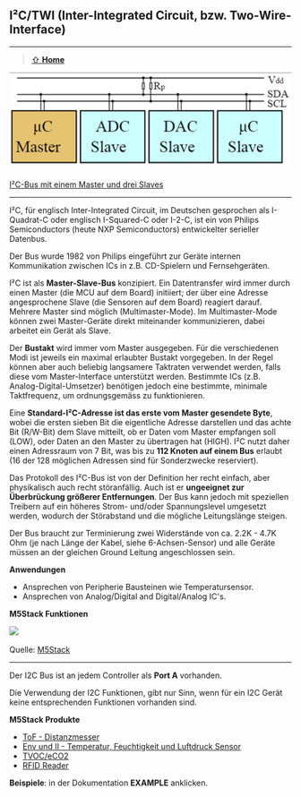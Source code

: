 ## I²C/TWI (Inter-Integrated Circuit, bzw. Two-Wire-Interface)
***

> [⇧ **Home**](../README.md)

![](images/I2C.png) 

[I²C-Bus mit einem Master und drei Slaves](http://de.wikipedia.org/wiki/I%C2%B2C)

- - -

I²C, für englisch Inter-Integrated Circuit, im Deutschen gesprochen als I-Quadrat-C oder englisch I-Squared-C oder I-2-C, ist ein von Philips Semiconductors (heute NXP Semiconductors) entwickelter serieller Datenbus.

Der Bus wurde 1982 von Philips eingeführt zur Geräte internen Kommunikation zwischen ICs in z.B. CD-Spielern und Fernsehgeräten.

I²C ist als **Master-Slave-Bus** konzipiert. Ein Datentransfer wird immer durch einen Master (die MCU auf dem Board) initiiert; der über eine Adresse angesprochene Slave (die Sensoren auf dem Board) reagiert darauf. Mehrere Master sind möglich (Multimaster-Mode). Im Multimaster-Mode können zwei Master-Geräte direkt miteinander kommunizieren, dabei arbeitet ein Gerät als Slave.

Der **Bustakt** wird immer vom Master ausgegeben. Für die verschiedenen Modi ist jeweils ein maximal erlaubter Bustakt vorgegeben. In der Regel können aber auch beliebig langsamere Taktraten verwendet werden, falls diese vom Master-Interface unterstützt werden. Bestimmte ICs (z.B. Analog-Digital-Umsetzer) benötigen jedoch eine bestimmte, minimale Taktfrequenz, um ordnungsgemäss zu funktionieren.

Eine **Standard-I²C-Adresse ist das erste vom Master gesendete Byte**, wobei die ersten sieben Bit die eigentliche Adresse darstellen und das achte Bit (R/W-Bit) dem Slave mitteilt, ob er Daten vom Master empfangen soll (LOW), oder Daten an den Master zu übertragen hat (HIGH). I²C nutzt daher einen Adressraum von 7 Bit, was bis zu **112 Knoten auf einem Bus** erlaubt (16 der 128 möglichen Adressen sind für Sonderzwecke reserviert).

Das Protokoll des I²C-Bus ist von der Definition her recht einfach, aber physikalisch auch recht störanfällig. Auch ist er **ungeeignet zur Überbrückung größerer Entfernungen**. Der Bus kann jedoch mit speziellen Treibern auf ein höheres Strom- und/oder Spannungslevel umgesetzt werden, wodurch der Störabstand und die mögliche Leitungslänge steigen.

Der Bus braucht zur Terminierung zwei Widerstände von ca. 2.2K - 4.7K Ohm (je nach Länge der Kabel, siehe 6-Achsen-Sensor) und alle Geräte müssen an der gleichen Ground Leitung angeschlossen sein.

**Anwendungen** 

*   Ansprechen von Peripherie Bausteinen wie Temperatursensor.
*   Ansprechen von Analog/Digital and Digital/Analog IC&#039;s.

**M5Stack Funktionen**

![](https://static-cdn.m5stack.com/resource/docs/static/image/Advanced%20module/I2C.webp)

Quelle: [M5Stack](https://docs.m5stack.com/en/uiflow/advanced/i2c)

- - -

Der I2C Bus ist an jedem Controller als **Port A** vorhanden.

Die Verwendung der I2C Funktionen, gibt nur Sinn, wenn für ein I2C Gerät keine entsprechenden Funktionen vorhanden sind.

**M5Stack Produkte**

* [ToF - Distanzmesser](https://docs.m5stack.com/en/unit/tof)
* [Env und II - Temperatur, Feuchtigkeit und Luftdruck Sensor](https://docs.m5stack.com/en/unit/envII)
* [TVOC/eCO2](https://docs.m5stack.com/en/unit/tvoc)
* [RFID Reader](../rfid)

**Beispiele**: in der Dokumentation **EXAMPLE** anklicken.


